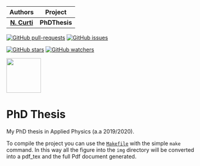 | **Authors**  | **Project** |
|:------------:|:-----------:|
| [**N. Curti**](https://github.com/Nico-Curti) <br/> |  **PhDThesis**  |

[![GitHub pull-requests](https://img.shields.io/github/issues-pr/Nico-Curti/PhDThesis.svg?style=plastic)](https://github.com/Nico-Curti/PhDThesis/pulls)
[![GitHub issues](https://img.shields.io/github/issues/Nico-Curti/PhDThesis.svg?style=plastic)](https://github.com/Nico-Curti/PhDThesis/issues)

[![GitHub stars](https://img.shields.io/github/stars/Nico-Curti/PhDThesis.svg?label=Stars&style=social)](https://github.com/Nico-Curti/PhDThesis/stargazers)
[![GitHub watchers](https://img.shields.io/github/watchers/Nico-Curti/PhDThesis.svg?label=Watch&style=social)](https://github.com/Nico-Curti/PhDThesis/watchers)

<a href="https://github.com/UniboDIFABiophysics">
<div class="image">
<img src="https://cdn.rawgit.com/physycom/templates/697b327d/logo_unibo.png" width="90" height="90">
</div>
</a>

# PhD Thesis

My PhD thesis in Applied Physics (a.a 2019/2020).

To compile the project you can use the [`Makefile`](https://github.com/Nico-Curti/PhDthesis/blob/master/Makefile) with the simple `make` command.
In this way all the figure into the `img` directory will be converted into a pdf_tex and the full Pdf document generated.



